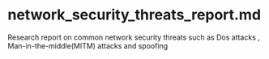 # network_security_threats_report.md
Research report on common network security threats such as Dos attacks , Man-in-the-middle(MITM) attacks and spoofing 
